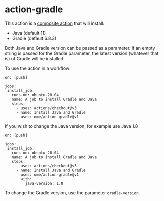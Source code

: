 # action-gradle

This action is a [composite action](https://docs.github.com/en/actions/creating-actions/creating-a-composite-action)
that will install:
 - Java (default 11)
 - Gradle (default 6.8.3)

Both Java and Gradle version can be passed as a parameter.
If an empty string is passed for the Gradle parameter, the latest version (whatever that is) of Gradle will be installed.

 To use the action in a workflow:

 ```
on: [push]

jobs:
  install_job:
    runs-on: ubuntu-20.04
    name: A job to install Gradle and Java
    steps:
      - uses: actions/checkout@v3
      - name: Install Java and Gradle
        uses: ome/action-gradle@v1
 ```

If you wish to change the Java version, for example use Java 1.8

 ```
on: [push]

jobs:
  install_job:
    runs-on: ubuntu-20.04
    name: A job to install Gradle and Java
    steps:
      - uses: actions/checkout@v3
      - name: Install Java and Gradle
        uses: ome/action-gradle@v1
        with:
          java-version: 1.8
 ```

 To change the Gradle version, use the parameter ``gradle-version``.
